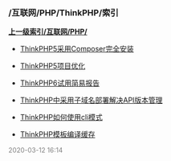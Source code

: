 ### /互联网/PHP/ThinkPHP/索引


**[上一级索引/互联网/PHP/](/互联网/PHP/)**

- [ThinkPHP5采用Composer完全安装](/互联网/PHP/ThinkPHP/ThinkPHP5采用Composer完全安装)

- [ThinkPHP5项目优化](/互联网/PHP/ThinkPHP/ThinkPHP5项目优化)

- [ThinkPHP6试用简易报告](/互联网/PHP/ThinkPHP/ThinkPHP6试用简易报告)

- [ThinkPHP中采用子域名部署解决API版本管理](/互联网/PHP/ThinkPHP/ThinkPHP中采用子域名部署解决API版本管理)

- [ThinkPHP如何使用cli模式](/互联网/PHP/ThinkPHP/ThinkPHP如何使用cli模式)

- [ThinkPHP模板编译缓存](/互联网/PHP/ThinkPHP/ThinkPHP模板编译缓存)


<font size=2 color='grey'> 2020-03-12 16:14 </font>

